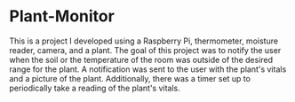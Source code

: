 # Plant-Monitor
This is a project I developed using a Raspberry Pi, thermometer, moisture reader, camera, and a plant. The goal of this project was to notify the user when the soil or the temperature of the room was outside of the desired range for the plant. A notification was sent to the user with the plant's vitals and a picture of the plant. Additionally, there was a timer set up to periodically take a reading of the plant's vitals.
